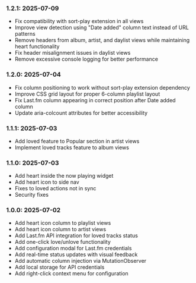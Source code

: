 ### 1.2.1: 2025-07-09

* Fix compatibility with sort-play extension in all views
* Improve view detection using "Date added" column text instead of URL patterns
* Remove headers from album, artist, and daylist views while maintaining heart functionality
* Fix header misalignment issues in daylist views
* Remove excessive console logging for better performance

### 1.2.0: 2025-07-04

* Fix column positioning to work without sort-play extension dependency
* Improve CSS grid layout for proper 6-column playlist layout
* Fix Last.fm column appearing in correct position after Date added column
* Update aria-colcount attributes for better accessibility

### 1.1.1: 2025-07-03

* Add loved feature to Popular section in artist views
* Implement loved tracks feature to album views

### 1.1.0: 2025-07-03

* Add heart inside the now playing widget
* Add heart icon to side nav
* Fixes to loved actions not in sync
* Security fixes

### 1.0.0: 2025-07-02

* Add heart icon column to playlist views
* Add heart icon column to artist views
* Add Last.fm API integration for loved tracks status
* Add one-click love/unlove functionality
* Add configuration modal for Last.fm credentials
* Add real-time status updates with visual feedback
* Add automatic column injection via MutationObserver
* Add local storage for API credentials
* Add right-click context menu for configuration
